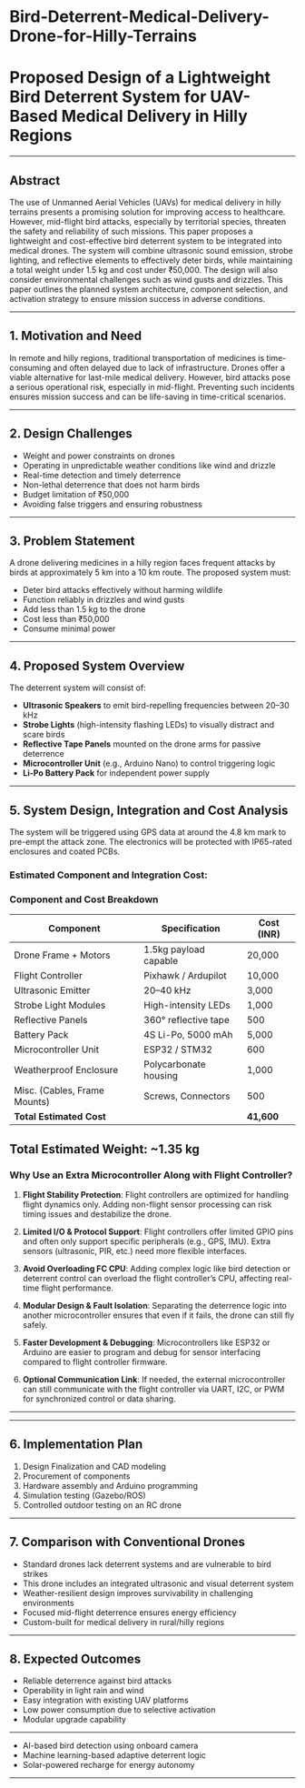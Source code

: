 # Bird-Deterrent-Medical-Delivery-Drone-for-Hilly-Terrains

#  Proposed Design of a Lightweight Bird Deterrent System for UAV-Based Medical Delivery in Hilly Regions

---

##  Abstract
The use of Unmanned Aerial Vehicles (UAVs) for medical delivery in hilly terrains presents a promising solution for improving access to healthcare. However, mid-flight bird attacks, especially by territorial species, threaten the safety and reliability of such missions. This paper proposes a lightweight and cost-effective bird deterrent system to be integrated into medical drones. The system will combine ultrasonic sound emission, strobe lighting, and reflective elements to effectively deter birds, while maintaining a total weight under 1.5 kg and cost under ₹50,000. The design will also consider environmental challenges such as wind gusts and drizzles. This paper outlines the planned system architecture, component selection, and activation strategy to ensure mission success in adverse conditions.

---

##  1. Motivation and Need
In remote and hilly regions, traditional transportation of medicines is time-consuming and often delayed due to lack of infrastructure. Drones offer a viable alternative for last-mile medical delivery. However, bird attacks pose a serious operational risk, especially in mid-flight. Preventing such incidents ensures mission success and can be life-saving in time-critical scenarios.

---

##  2. Design Challenges
- Weight and power constraints on drones  
- Operating in unpredictable weather conditions like wind and drizzle  
- Real-time detection and timely deterrence  
- Non-lethal deterrence that does not harm birds  
- Budget limitation of ₹50,000  
- Avoiding false triggers and ensuring robustness

---

##  3. Problem Statement
A drone delivering medicines in a hilly region faces frequent attacks by birds at approximately 5 km into a 10 km route. The proposed system must:
- Deter bird attacks effectively without harming wildlife
- Function reliably in drizzles and wind gusts
- Add less than 1.5 kg to the drone
- Cost less than ₹50,000
- Consume minimal power

---

##  4. Proposed System Overview
The deterrent system will consist of:
- **Ultrasonic Speakers** to emit bird-repelling frequencies between 20–30 kHz
- **Strobe Lights** (high-intensity flashing LEDs) to visually distract and scare birds
- **Reflective Tape Panels** mounted on the drone arms for passive deterrence
- **Microcontroller Unit** (e.g., Arduino Nano) to control triggering logic
- **Li-Po Battery Pack** for independent power supply

---

##  5. System Design, Integration and Cost Analysis
The system will be triggered using GPS data at around the 4.8 km mark to pre-empt the attack zone. The electronics will be protected with IP65-rated enclosures and coated PCBs.

###  Estimated Component and Integration Cost:

### Component and Cost Breakdown

| **Component**                  | **Specification**               | **Cost (INR)** |
|-------------------------------|----------------------------------|----------------|
| Drone Frame + Motors          | 1.5kg payload capable            | 20,000         |
| Flight Controller             | Pixhawk / Ardupilot              | 10,000         |
| Ultrasonic Emitter            | 20–40 kHz                        | 3,000          |
| Strobe Light Modules          | High-intensity LEDs              | 1,000          |
| Reflective Panels             | 360° reflective tape             | 500            |
| Battery Pack                  | 4S Li-Po, 5000 mAh               | 5,000          |
| Microcontroller Unit          | ESP32 / STM32                    | 600            |
| Weatherproof Enclosure        | Polycarbonate housing            | 1,000          |
| Misc. (Cables, Frame Mounts)  | Screws, Connectors               | 500            |
| **Total Estimated Cost**      |                                  | **41,600**     |


**Total Estimated Weight**: ~1.35 kg
---

###  **Why Use an Extra Microcontroller Along with Flight Controller?**

1. **Flight Stability Protection**:
   Flight controllers are optimized for handling flight dynamics only. Adding non-flight sensor processing can risk timing issues and destabilize the drone.

2. **Limited I/O & Protocol Support**:
   Flight controllers offer limited GPIO pins and often only support specific peripherals (e.g., GPS, IMU). Extra sensors (ultrasonic, PIR, etc.) need more flexible interfaces.

3. **Avoid Overloading FC CPU**:
   Adding complex logic like bird detection or deterrent control can overload the flight controller’s CPU, affecting real-time flight performance.

4. **Modular Design & Fault Isolation**:
   Separating the deterrence logic into another microcontroller ensures that even if it fails, the drone can still fly safely.

5. **Faster Development & Debugging**:
   Microcontrollers like ESP32 or Arduino are easier to program and debug for sensor interfacing compared to flight controller firmware.

6. **Optional Communication Link**:
   If needed, the external microcontroller can still communicate with the flight controller via UART, I2C, or PWM for synchronized control or data sharing.

---

---

##  6. Implementation Plan
1. Design Finalization and CAD modeling
2. Procurement of components
3. Hardware assembly and Arduino programming
4. Simulation testing (Gazebo/ROS)
5. Controlled outdoor testing on an RC drone

---

##  7. Comparison with Conventional Drones
- Standard drones lack deterrent systems and are vulnerable to bird strikes
- This drone includes an integrated ultrasonic and visual deterrent system
- Weather-resilient design improves survivability in challenging environments
- Focused mid-flight deterrence ensures energy efficiency
- Custom-built for medical delivery in rural/hilly regions

---

##  8. Expected Outcomes
- Reliable deterrence against bird attacks
- Operability in light rain and wind
- Easy integration with existing UAV platforms
- Low power consumption due to selective activation
- Modular upgrade capability

---
- AI-based bird detection using onboard camera
- Machine learning-based adaptive deterrent logic
- Solar-powered recharge for energy autonomy

---
